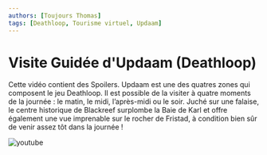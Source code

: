 ```yaml
---
authors: [Toujours Thomas]
tags: [Deathloop, Tourisme virtuel, Updaam]
---
```


# Visite Guidée d'Updaam (Deathloop)

Cette vidéo contient des Spoilers. Updaam est une des quatres zones qui composent le jeu Deathloop. Il est possible de la visiter à quatre moments de la journée : le matin, le midi, l’après-midi ou le soir. Juché sur une falaise, le centre historique de Blackreef surplombe la Baie de Karl et offre également une vue imprenable sur le rocher de Fristad, à condition bien sûr de venir assez tôt dans la journée !

![youtube](https://www.youtube.com/watch?v=jpoNuvbYf3M)
